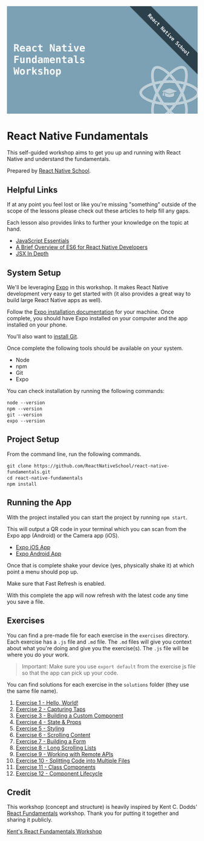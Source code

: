 <div>
  <img src="./assets/header.png" alt="React Native Fundamentals" />
</div>

# React Native Fundamentals

This self-guided workshop aims to get you up and running with React Native and understand the fundamentals.

Prepared by [React Native School](https://www.reactnativeschool.com/).

## Helpful Links

If at any point you feel lost or like you're missing "something" outside of the scope of the lessons please check out these articles to help fill any gaps.

Each lesson also provides links to further your knowledge on the topic at hand.

- [JavaScript Essentials](https://www.reactnativeschool.com/javascript-essentials)
- [A Brief Overview of ES6 for React Native Developers](https://www.reactnativeschool.com/a-brief-overview-of-es6-for-react-native-developers)
- [JSX In Depth](https://reactjs.org/docs/jsx-in-depth.html)

## System Setup

We'll be leveraging [Expo](https://expo.io/) in this workshop. It makes React Native development very easy to get started with (it also provides a great way to build large React Native apps as well).

Follow the [Expo installation documentation](https://expo.io/learn) for your machine. Once complete, you should have Expo installed on your computer and the app installed on your phone.

You'll also want to [install Git](https://git-scm.com/book/en/v2/Getting-Started-Installing-Git).

Once complete the following tools should be available on your system.

- Node
- npm
- Git
- Expo

You can check installation by running the following commands:

```
node --version
npm --version
git --version
expo --version
```

## Project Setup

From the command line, run the following commands.

```
git clone https://github.com/ReactNativeSchool/react-native-fundamentals.git
cd react-native-fundamentals
npm install
```

## Running the App

With the project installed you can start the project by running `npm start`.

This will output a QR code in your terminal which you can scan from the Expo app (Android) or the Camera app (iOS).

- [Expo iOS App](https://itunes.apple.com/app/apple-store/id982107779)
- [Expo Android App](https://play.google.com/store/apps/details?id=host.exp.exponent&referrer=www)

Once that is complete shake your device (yes, physically shake it) at which point a menu should pop up.

Make sure that Fast Refresh is enabled.

With this complete the app will now refresh with the latest code any time you save a file.

## Exercises

You can find a pre-made file for each exercise in the `exercises` directory. Each exercise has a `.js` file and `.md` file. The `.md` files will give you context about what you're doing and give you the exercise(s). The `.js` file will be where you do your work.

> Important: Make sure you use `export default` from the exercise js file so that the app can pick up your code.

You can find solutions for each exercise in the `solutions` folder (they use the same file name).

1. [Exercise 1 - Hello, World!](./exercises/hello-world.md)
2. [Exercise 2 - Capturing Taps](./exercises/capturing-taps.md)
3. [Exercise 3 - Building a Custom Component](./exercises/custom-component.md)
4. [Exercise 4 - State & Props](./exercises/state-props.md)
5. [Exercise 5 - Styling](./exercises/styling.md)
6. [Exercise 6 - Scrolling Content](./exercises/scrollable-content.md)
7. [Exercise 7 - Building a Form](./exercises/building-a-form.md)
8. [Exercise 8 - Long Scrolling Lists](./exercises/long-lists.md)
9. [Exercise 9 - Working with Remote APIs](./exercises/working-with-api.md)
10. [Exercise 10 - Splitting Code into Multiple Files](./exercises/multiple-files.md)
11. [Exercise 11 - Class Components](./exercises/class-components.md)
12. [Exercise 12 - Component Lifecycle](./exercises/component-lifecycle.md)

## Credit

This workshop (concept and structure) is heavily inspired by Kent C. Dodds' [React Fundamentals](https://github.com/kentcdodds/react-fundamentals) workshop. Thank you for putting it together and sharing it publicly.

[Kent's React Fundamentals Workshop](https://kentcdodds.com/workshops/react-fundamentals)

